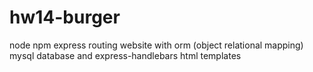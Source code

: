 # hw14-burger
node npm express routing website with orm (object relational mapping) mysql database and express-handlebars html templates
